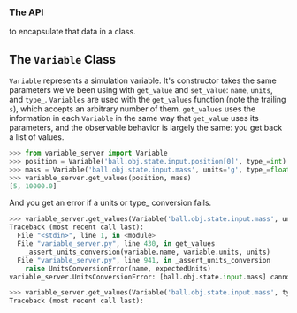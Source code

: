 ### The API

 to encapsulate that data in a class.

## The `Variable` Class
`Variable` represents a simulation variable. It's constructor takes the same parameters we've been using with `get_value` and `set_value`: `name`, `units`, and `type_`. `Variables` are used with the `get_values` function (note the trailing `s`), which accepts an arbitrary number of them. `get_values` uses the information in each `Variable` in the same way that `get_value` uses its parameters, and the observable behavior is largely the same: you get back a list of values.

```python
>>> from variable_server import Variable
>>> position = Variable('ball.obj.state.input.position[0]', type_=int)
>>> mass = Variable('ball.obj.state.input.mass', units='g', type_=float)
>>> variable_server.get_values(position, mass)
[5, 10000.0]
```

And you get an error if a units or type_ conversion fails.

```python
>>> variable_server.get_values(Variable('ball.obj.state.input.mass', units='m'))
Traceback (most recent call last):
  File "<stdin>", line 1, in <module>
  File "variable_server.py", line 430, in get_values
    _assert_units_conversion(variable.name, variable.units, units)
  File "variable_server.py", line 941, in _assert_units_conversion
    raise UnitsConversionError(name, expectedUnits)
variable_server.UnitsConversionError: [ball.obj.state.input.mass] cannot be converted to [m]

>>> variable_server.get_values(Variable('ball.obj.state.input.mass', type_=dict))
Traceback (most recent call last):
